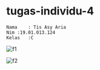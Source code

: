 # tugas-individu-4
```
Nama	: Tis Asy Aria
Nim	:19.01.013.124
Kelas	:C
```

![f1](https://user-images.githubusercontent.com/105357243/196443961-e1bf06b8-6fc4-4ba7-a525-70c99a802537.jpeg)

![f2](https://user-images.githubusercontent.com/105357243/196444107-54a9eee6-0649-4206-876d-152959ad726f.jpeg)



